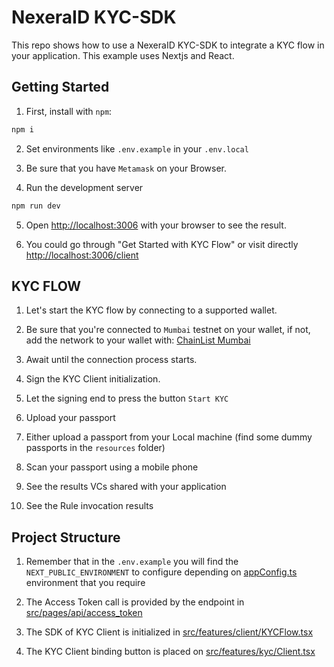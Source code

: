 # NexeraID KYC-SDK

This repo shows how to use a NexeraID KYC-SDK to integrate a KYC flow in your application. 
This example uses Nextjs and React.

## Getting Started

1. First, install with `npm`:

```bash
npm i
```

2. Set environments like `.env.example` in your `.env.local`

3. Be sure that you have `Metamask` on your Browser.

4. Run the development server

```bash
npm run dev
```

5. Open [http://localhost:3006](http://localhost:3006) with your browser to see the result.

6. You could go through "Get Started with KYC Flow" or visit directly [http://localhost:3006/client](http://localhost:3006/client)

## KYC FLOW

1. Let's start the KYC flow by connecting to a supported wallet.

2. Be sure that you're connected to `Mumbai` testnet on your wallet, if not, add the network to your wallet with: [ChainList Mumbai](https://chainlist.org/chain/80001)

3. Await until the connection process starts.

4. Sign the KYC Client initialization.

5. Let the signing end to press the button `Start KYC`

6. Upload your passport

7. Either upload a passport from your Local machine (find some dummy passports in the `resources` folder)

8. Scan your passport using a mobile phone

9. See the results VCs shared with your application

10. See the Rule invocation results

## Project Structure

1. Remember that in the `.env.example` you will find the `NEXT_PUBLIC_ENVIRONMENT` to configure depending on [appConfig.ts](src/appConfig.ts) environment that you require

2. The Access Token call is provided by the endpoint in [src/pages/api/access_token](src/pages/api/access_token.tsx)

3. The SDK of KYC Client is initialized in [src/features/client/KYCFlow.tsx](src/features/kyc/KYCFlow.tsx)

4. The KYC Client binding button is placed on [src/features/kyc/Client.tsx](src/features/kyc/Client.tsx)
